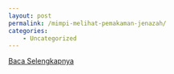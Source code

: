 ```yaml
---
layout: post
permalink: /mimpi-melihat-pemakaman-jenazah/
categories:
    - Uncategorized
---
```


[Baca Selengkapnya](/09)
